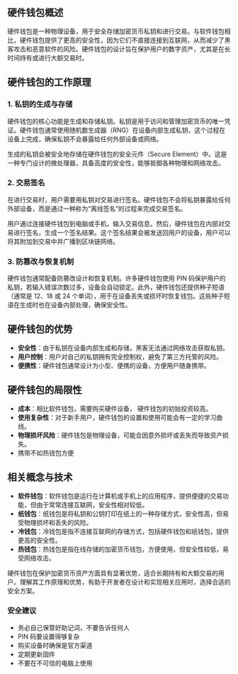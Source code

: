 ## 硬件钱包概述

硬件钱包是一种物理设备，用于安全存储加密货币私钥和进行交易。与软件钱包相比，硬件钱包提供了更高的安全性，因为它们不直接连接到互联网，从而减少了黑客攻击和恶意软件的风险。硬件钱包的设计旨在保护用户的数字资产，尤其是在长时间持有或进行大额交易时。

## 硬件钱包的工作原理

### 1. 私钥的生成与存储

硬件钱包的核心功能是生成和存储私钥。私钥是用于访问和管理加密货币的唯一凭证。硬件钱包通常使用随机数生成器（RNG）在设备内部生成私钥，这个过程在设备上完成，确保私钥不会暴露给任何外部设备或网络。

生成的私钥会被安全地存储在硬件钱包的安全元件（Secure Element）中。这是一种专门设计的微处理器，具备高度的安全性，能够抵御各种物理和网络攻击。

### 2. 交易签名

在进行交易时，用户需要用私钥对交易进行签名。硬件钱包不会将私钥暴露给任何外部设备，而是通过一种称为“离线签名”的过程来完成交易签名。

用户通过连接硬件钱包到电脑或手机，输入交易信息。然后，硬件钱包在内部对交易进行签名，生成一个签名结果。这个签名结果会被发送回用户的设备，用户可以将其附加到交易中并广播到区块链网络。

### 3. 防篡改与恢复机制

硬件钱包通常配备防篡改设计和恢复机制。许多硬件钱包使用 PIN 码保护用户的私钥，若输入错误次数过多，设备会自动锁定。此外，硬件钱包还提供种子短语（通常是 12、18 或 24 个单词），用于在设备丢失或损坏时恢复钱包。这些种子短语在生成时也在设备内部处理，确保安全性。

## 硬件钱包的优势

- **安全性**：由于私钥在设备内部生成和存储，黑客无法通过网络攻击获取私钥。
- **用户控制**：用户对自己的私钥拥有完全控制权，避免了第三方托管的风险。
- **便携性**：硬件钱包通常设计为小型、便携的设备，方便用户随身携带。

## 硬件钱包的局限性

- **成本**：相比软件钱包，需要购买硬件设备， 硬件钱包的初始投资较高。
- **使用复杂性**：对于新手用户，硬件钱包的设置和使用可能会有一定的学习曲线。
- **物理损坏风险**：硬件钱包是物理设备，可能会因意外损坏或丢失而导致资产损失。
- 携带不如热钱包方便

## 相关概念与技术

- **软件钱包**：软件钱包是运行在计算机或手机上的应用程序，提供便捷的交易功能，但由于常常连接互联网，安全性相对较低。
- **纸钱包**：纸钱包是将私钥和公钥打印在纸上的一种存储方式，安全性高，但易受物理损坏和丢失的风险。
- **冷钱包**：冷钱包是指不连接互联网的存储方式，包括硬件钱包和纸钱包，提供更高的安全性。
- **热钱包**：热钱包是指在线存储的加密货币钱包，方便使用，但安全性较低，易受网络攻击。

硬件钱包在保护加密货币资产方面具有显著优势，适合长期持有和大额交易的用户。理解其工作原理和优势，有助于开发者在设计和实现相关应用时，选择合适的安全方案。

### 安全建议

- 务必自己保管好助记词，不要告诉任何人
- PIN 码要设置得够复杂
- 购买设备时确保是官方渠道
- 定期更新固件
- 不要在不可信的电脑上使用
